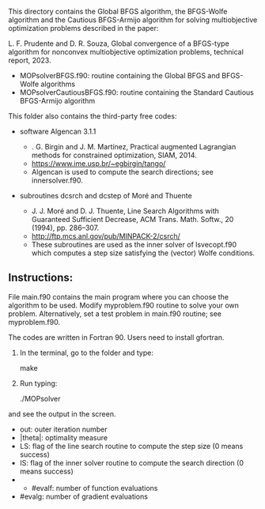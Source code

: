 This directory contains the Global BFGS algorithm, the  BFGS-Wolfe algorithm and the Cautious BFGS-Armijo algorithm for solving multiobjective optimization problems described in the paper:

L. F. Prudente and D. R. Souza, Global convergence of a BFGS-type algorithm for nonconvex multiobjective optimization problems, technical report, 2023.

- MOPsolverBFGS.f90: routine containing the Global BFGS and BFGS-Wolfe algorithms
- MOPsolverCautiousBFGS.f90: routine containing the Standard Cautious BFGS-Armijo algorithm

This folder also contains the third-party free codes:

- software Algencan 3.1.1

  - . G. Birgin and J. M. Martı́nez, Practical augmented Lagrangian methods for constrained optimization, SIAM, 2014.
  - https://www.ime.usp.br/~egbirgin/tango/
  - Algencan is used to compute the search directions; see innersolver.f90.

- subroutines dcsrch and dcstep of Moré and Thuente

  - J. J. Moré and D. J. Thuente, Line Search Algorithms with Guaranteed Sufficient Decrease, ACM Trans. Math. Softw., 20 (1994), pp. 286–307.
  - http://ftp.mcs.anl.gov/pub/MINPACK-2/csrch/
  - These subroutines are used as the inner solver of lsvecopt.f90 which computes a step size satisfying the (vector) Wolfe conditions.

Instructions:
-------------

File main.f90 contains the main program where you can choose the algorithm to be used.
Modify myproblem.f90 routine to solve your own problem. Alternatively, set a test problem in main.f90 routine; see myproblem.f90.

The codes are written in Fortran 90. Users need to install gfortran.

1) In the terminal, go to the folder and type:

    make

2) Run typing:

    ./MOPsolver

and see the output in the screen.

- out: outer iteration number
- |theta|: optimality measure 
- LS: flag of the line search routine to compute the step size (0 means success)
- IS: flag of the inner solver routine to compute the search direction (0 means success)
- - #evalf: number of function evaluations
- #evalg: number of gradient evaluations
